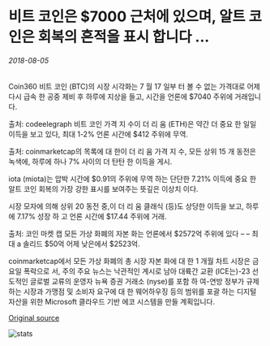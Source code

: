 # 비트 코인은 $7000 근처에 있으며, 알트 코인은 회복의 흔적을 표시 합니다 ...

###### 2018-08-05

Coin360 비트 코인 (BTC)의 시장 시각화는 7 월 17 일부 터 볼 수 없는 가격대로 어제 다시 급속 한 공중 제비 후 하루에 지상을 들고, 시간을 언론에 $7040 주위에 거래입니다.

출처: codeelegraph 비트 코인 가격 지 수이 더 리 움 (ETH)은 약간 더 중요 한 일일 이득을 보고 있다, 최대 1-2% 언론 시간에 $412 주위에 무역.

출처: coinmarketcap의 목록에 대 한이 더 리 움 가격 지 수, 모든 상위 15 개 동전은 녹색에, 하루에 하나 7% 사이의 더 탄탄 한 이득을 게시.

iota (miota)는 압박 시간에 $0.91의 주위에 무역 하는 단단한 7.21% 이득에 중요 한 알트 코인 회복의 가장 강한 표시를 보여주는 뜻깊은 이상치 이다.

시장 모자에 의해 상위 20 동전 중,이 더 리 움 클래식 (등)도 상당한 이득을 보고, 하루에 7.17% 성장 하 고 언론 시간에 $17.44 주위에 거래.

출처: 코인 마켓 캡 모든 가상 화폐의 자본 화는 언론에서 $2572억 주위에 있다 – – 최대 а 솔리드 $50억 어제 낮은에서 $2523억.

coinmarketcap에서 모든 가상 화폐의 총 시장 자본 화에 대 한 1 개월 차트 시장은 금요일 폭락으로 서, 주의 주요 뉴스는 낙관적인 계시로 남아 대륙간 교환 (ICE는)-23 선도적인 글로벌 교류의 운영자 뉴욕 증권 거래소 (nyse)를 포함 하 여-연방 정부가 규제 하는 시장과 가맹점 및 소비자 요구에 대 한 웨어하우징 등의 범위를 포괄 하는 디지털 자산을 위한 Microsoft 클라우드 기반 에코 시스템을 만들 계획입니다.

[Original source](https://cointelegraph.com/news/bitcoin-hovers-near-7-000-while-altcoins-show-marked-signs-of-recovery)

![stats](https://c.statcounter.com/11760860/0/a89fa40b/1/ "stats")